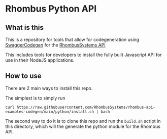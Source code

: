 # Rhombus Python API

## What is this

This is a repository for tools that allow for codegeneration using [SwaggerCodegen](https://github.com/swagger-api/swagger-codegen) for the [RhombusSystems API](https://apidocs.rhombussystems.com/reference)

This includes tools for developers to install the fully built Javascript API for use in their NodeJS applications. 

## How to use

There are 2 main ways to install this repo. 

The simplest is to simply run 

`curl https://raw.githubusercontent.com/RhombusSystems/rhombus-api-examples-codegen/main/python/install.sh | bash`

The second way to do it is to clone this repo and run the `build.sh` script in this directory, which will the generate the python module for the Rhombus API.
